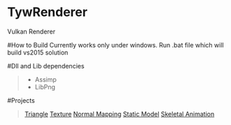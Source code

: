 # TywRenderer

Vulkan Renderer

#How to Build
Currently works only under windows.
Run .bat file which will build vs2015 solution

#Dll and Lib dependencies
> - Assimp
> - LibPng


#Projects
> [Triangle](Projects/Triangle)
> [Texture](Projects/Texture)
> [Normal Mapping](Projects/NormalMapping)
> [Static Model](Projects/StaticModel)
> [Skeletal Animation](Projects/SkeletalAnimation)
